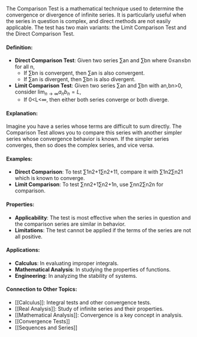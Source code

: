 The Comparison Test is a mathematical technique used to determine the convergence or divergence of infinite series. It is particularly useful when the series in question is complex, and direct methods are not easily applicable. The test has two main variants: the Limit Comparison Test and the Direct Comparison Test.

#### Definition:

- **Direct Comparison Test**: Given two series ∑an​ and ∑bn where 0≤an≤bn for all n,
    - If ∑bn​ is convergent, then ∑an​ is also convergent.
    - If ∑an is divergent, then ∑bn​ is also divergent.
- **Limit Comparison Test**: Given two series ∑an​ and ∑bn with an,bn>0, consider $\lim_{⁡n→∞}a_nb_n=L$,
    - If 0<L<∞, then either both series converge or both diverge.

#### Explanation:

Imagine you have a series whose terms are difficult to sum directly. The Comparison Test allows you to compare this series with another simpler series whose convergence behavior is known. If the simpler series converges, then so does the complex series, and vice versa.

#### Examples:

- **Direct Comparison**: To test ∑1n2+1∑n2+11​, compare it with ∑1n2∑n21​ which is known to converge.
- **Limit Comparison**: To test ∑nn2+1∑n2+1n​, use ∑nn2∑n2n​ for comparison.

#### Properties:

- **Applicability**: The test is most effective when the series in question and the comparison series are similar in behavior.
- **Limitations**: The test cannot be applied if the terms of the series are not all positive.

#### Applications:

- **Calculus**: In evaluating improper integrals.
- **Mathematical Analysis**: In studying the properties of functions.
- **Engineering**: In analyzing the stability of systems.

#### Connection to Other Topics:

- [[Calculus]]: Integral tests and other convergence tests.
- [[Real Analysis]]: Study of infinite series and their properties.
- [[Mathematical Analysis]]: Convergence is a key concept in analysis.
- [[Convergence Tests]]
- [[Sequences and Series]]